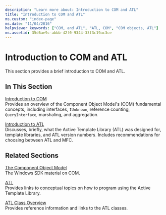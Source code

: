 ```yaml
---
description: "Learn more about: Introduction to COM and ATL"
title: "Introduction to COM and ATL"
ms.custom: "index-page"
ms.date: "11/04/2016"
helpviewer_keywords: ["COM, and ATL", "ATL, COM", "COM objects, ATL"]
ms.assetid: 35d6ae9c-abbb-42f0-9344-33f3c19ac3ce
---
```

# Introduction to COM and ATL

This section provides a brief introduction to COM and ATL.

## In This Section

[Introduction to COM](../atl/introduction-to-com.md)<br/>
Provides an overview of the Component Object Model's (COM) fundamental concepts, including interfaces, `IUnknown`, reference counting, `QueryInterface`, marshaling, and aggregation.

[Introduction to ATL](../atl/introduction-to-atl.md)<br/>
Discusses, briefly, what the Active Template Library (ATL) was designed for, template libraries, and ATL version numbers. Includes recommendations for choosing between ATL and MFC.

## Related Sections

[The Component Object Model](/windows/win32/com/the-component-object-model)<br/>
The Windows SDK material on COM.

[ATL](../atl/active-template-library-atl-concepts.md)<br/>
Provides links to conceptual topics on how to program using the Active Template Library.

[ATL Class Overview](../atl/atl-class-overview.md)<br/>
Provides reference information and links to the ATL classes.

